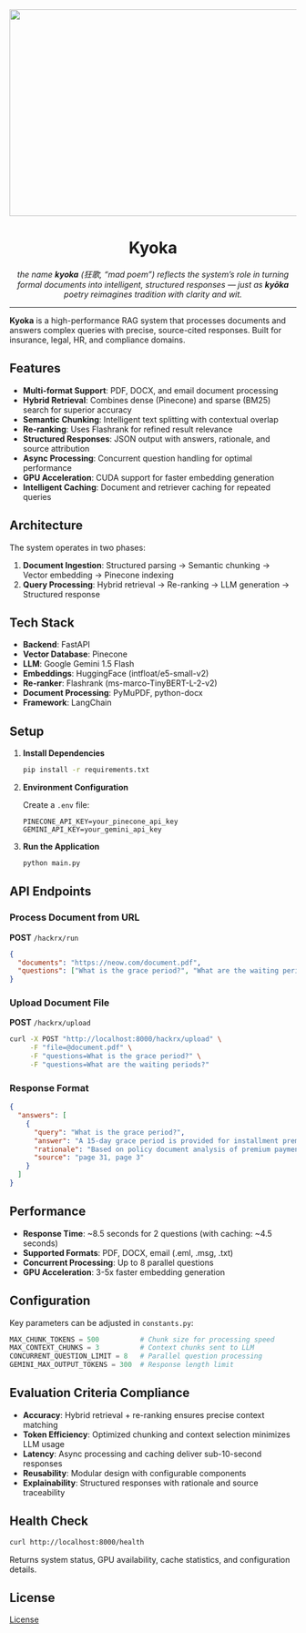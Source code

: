 <div align="center">
  <img width="1212" height="363" alt="Image" src="https://github.com/user-attachments/assets/d4a2cee5-907d-49bf-9f3c-d2132336bd0a" />
</div>

<h1 align="center">Kyoka</h1>

<p align="center"><i>
the name <b>kyoka</b> (狂歌, “mad poem”) reflects the system’s role in turning formal documents into intelligent, structured responses — just as <b>kyōka</b> poetry reimagines tradition with clarity and wit.
</i></p>

---

**Kyoka** is a high-performance RAG system that processes documents and answers complex queries with precise, source-cited responses. Built for insurance, legal, HR, and compliance domains.


## Features

- **Multi-format Support**: PDF, DOCX, and email document processing
- **Hybrid Retrieval**: Combines dense (Pinecone) and sparse (BM25) search for superior accuracy
- **Semantic Chunking**: Intelligent text splitting with contextual overlap
- **Re-ranking**: Uses Flashrank for refined result relevance
- **Structured Responses**: JSON output with answers, rationale, and source attribution
- **Async Processing**: Concurrent question handling for optimal performance
- **GPU Acceleration**: CUDA support for faster embedding generation
- **Intelligent Caching**: Document and retriever caching for repeated queries

## Architecture

The system operates in two phases:

1. **Document Ingestion**: Structured parsing → Semantic chunking → Vector embedding → Pinecone indexing
2. **Query Processing**: Hybrid retrieval → Re-ranking → LLM generation → Structured response

## Tech Stack

- **Backend**: FastAPI
- **Vector Database**: Pinecone
- **LLM**: Google Gemini 1.5 Flash
- **Embeddings**: HuggingFace (intfloat/e5-small-v2)
- **Re-ranker**: Flashrank (ms-marco-TinyBERT-L-2-v2)
- **Document Processing**: PyMuPDF, python-docx
- **Framework**: LangChain

## Setup

1. **Install Dependencies**
   ```bash
   pip install -r requirements.txt
   ```

2. **Environment Configuration**
   
   Create a `.env` file:
   ```env
   PINECONE_API_KEY=your_pinecone_api_key
   GEMINI_API_KEY=your_gemini_api_key
   ```

3. **Run the Application**
   ```bash
   python main.py
   ```

## API Endpoints

### Process Document from URL
**POST** `/hackrx/run`

```json
{
  "documents": "https://neow.com/document.pdf",
  "questions": ["What is the grace period?", "What are the waiting periods?"]
}
```

### Upload Document File
**POST** `/hackrx/upload`

```bash
curl -X POST "http://localhost:8000/hackrx/upload" \
     -F "file=@document.pdf" \
     -F "questions=What is the grace period?" \
     -F "questions=What are the waiting periods?"
```

### Response Format
```json
{
  "answers": [
    {
      "query": "What is the grace period?",
      "answer": "A 15-day grace period is provided for installment premium payments...",
      "rationale": "Based on policy document analysis of premium payment terms",
      "source": "page 31, page 3"
    }
  ]
}
```

## Performance

- **Response Time**: ~8.5 seconds for 2 questions (with caching: ~4.5 seconds)
- **Supported Formats**: PDF, DOCX, email (.eml, .msg, .txt)
- **Concurrent Processing**: Up to 8 parallel questions
- **GPU Acceleration**: 3-5x faster embedding generation

## Configuration

Key parameters can be adjusted in `constants.py`:

```python
MAX_CHUNK_TOKENS = 500          # Chunk size for processing speed
MAX_CONTEXT_CHUNKS = 3          # Context chunks sent to LLM
CONCURRENT_QUESTION_LIMIT = 8   # Parallel question processing
GEMINI_MAX_OUTPUT_TOKENS = 300  # Response length limit
```

## Evaluation Criteria Compliance

- **Accuracy**: Hybrid retrieval + re-ranking ensures precise context matching
- **Token Efficiency**: Optimized chunking and context selection minimizes LLM usage
- **Latency**: Async processing and caching deliver sub-10-second responses
- **Reusability**: Modular design with configurable components
- **Explainability**: Structured responses with rationale and source traceability

## Health Check

```bash
curl http://localhost:8000/health
```

Returns system status, GPU availability, cache statistics, and configuration details.

## License

[License](LICENSE)
